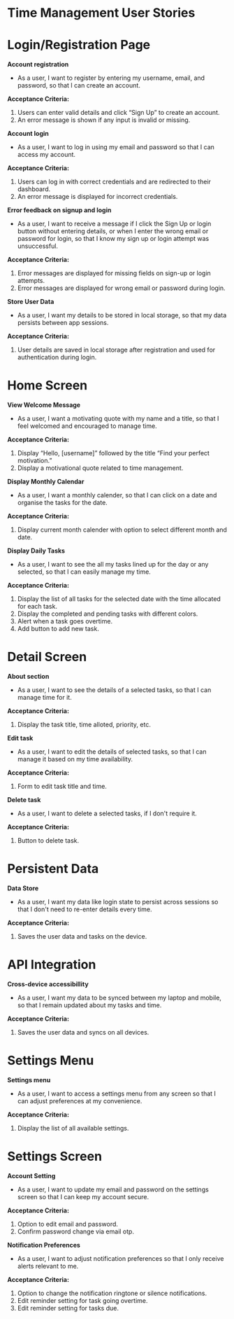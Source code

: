 # Time Management User Stories

# Login/Registration Page

**Account registration** 
- As a user, I want to register by entering my username, email, and password, so that I can create an account.

**Acceptance Criteria:**
1. Users can enter valid details and click “Sign Up” to create an account.
2. An error message is shown if any input is invalid or missing.

**Account login** 
- As a user, I want to log in using my email and password so that I can access my account.

**Acceptance Criteria:**
1. Users can log in with correct credentials and are redirected to their dashboard.
2. An error message is displayed for incorrect credentials.

**Error feedback on signup and login** 
- As a user, I want to receive a message if I click the Sign Up or login button without entering details, or when I enter the wrong email or password for login, so that I know my sign up or login attempt was unsuccessful.

**Acceptance Criteria:**
1. Error messages are displayed for missing fields on sign-up or login attempts.
2. Error messages are displayed for wrong email or password during login.

**Store User Data** 
- As a user, I want my details to be stored in local storage, so that my data persists between app sessions.

**Acceptance Criteria:**
1. User details are saved in local storage after registration and used for authentication during login.


# Home Screen

**View Welcome Message** 
- As a user, I want a motivating quote with my name and a title, so that I feel welcomed and encouraged to manage time.

**Acceptance Criteria:**
1. Display “Hello, [username]” followed by the title “Find your perfect motivation.”
2. Display a motivational quote related to time management.

**Display Monthly Calendar** 
- As a user, I want a monthly calender, so that I can click on a date and organise the tasks for the date.

**Acceptance Criteria:**
1. Display current month calender with option to select different month and date.

**Display Daily Tasks** 
- As a user, I want to see the all my tasks lined up for the day or any selected, so that I can easily manage my time.

**Acceptance Criteria:**
1. Display the list of all tasks for the selected date with the time allocated for each task.
2. Display the completed and pending tasks with different colors.
3. Alert when a task goes overtime.
4. Add button to add new task.

# Detail Screen

**About section** 
- As a user, I want to see the details of a selected tasks, so that I can manage time for it.

**Acceptance Criteria:**
1. Display the task title, time alloted, priority, etc.

**Edit task** 
- As a user, I want to edit the details of selected tasks, so that I can manage it based on my time availability.

**Acceptance Criteria:**
1. Form to edit task title and time.

**Delete task** 
- As a user, I want to delete a selected tasks, if I don't require it.

**Acceptance Criteria:**
1. Button to delete task.

# Persistent Data

**Data Store** 
- As a user, I want my data like login state to persist across sessions so that I don't need to re-enter details every time.

**Acceptance Criteria:**
1. Saves the user data and tasks on the device.

# API Integration

**Cross-device accessibillity** 
- As a user, I want my data to be synced between my laptop and mobile, so that I remain updated about my tasks and time.

**Acceptance Criteria:**
1. Saves the user data and syncs on all devices.

# Settings Menu

**Settings menu** 
- As a user, I want to access a settings menu from any screen so that I can adjust preferences at my convenience.

**Acceptance Criteria:**
1. Display the list of all available settings.

# Settings Screen

**Account Setting** 
- As a user, I want to update my email and password on the settings screen so that I can keep my account secure.

**Acceptance Criteria:**
1. Option to edit email and password.
2. Confirm password change via email otp.

**Notification Preferences** 
- As a user, I want to adjust notification preferences so that I only receive alerts relevant to me.

**Acceptance Criteria:**
1. Option to change the notification ringtone or silence notifications.
2. Edit reminder setting for task going overtime.
3. Edit reminder setting for tasks due.





